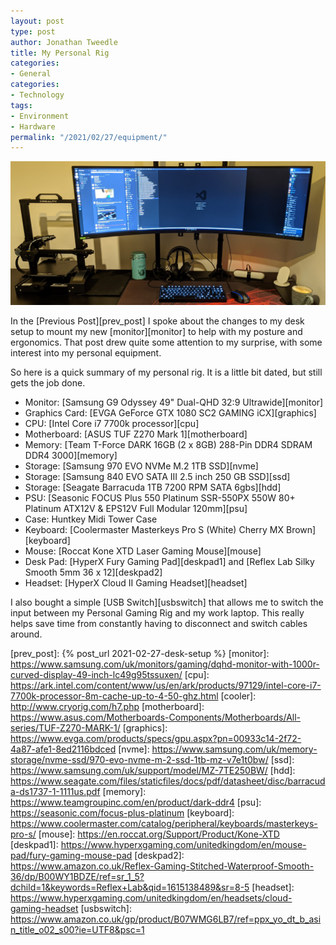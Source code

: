 ```yaml
---
layout: post
type: post
author: Jonathan Tweedle
title: My Personal Rig
categories:
- General
categories:
- Technology
tags:
- Environment
- Hardware
permalink: "/2021/02/27/equipment/"
---
```


![banner][banner]

In the [Previous Post][prev_post] I spoke about the changes to my desk setup to mount my new [monitor][monitor] to help with my posture and ergonomics. That post drew quite some attention to my surprise, with some interest into my personal equipment.

So here is a quick summary of my personal rig. It is a little bit dated, but still gets the job done.

* Monitor: [Samsung G9 Odyssey 49" Dual-QHD 32:9 Ultrawide][monitor]
* Graphics Card: [EVGA GeForce GTX 1080 SC2 GAMING iCX][graphics]
* CPU: [Intel Core i7 7700k processor][cpu]
* Motherboard: [ASUS TUF Z270 Mark 1][motherboard]
* Memory: [Team T-Force DARK 16GB (2 x 8GB) 288-Pin DDR4 SDRAM DDR4 3000][memory]
* Storage: [Samsung 970 EVO NVMe M.2 1TB SSD][nvme]
* Storage: [Samsung 840 EVO SATA III 2.5 inch 250 GB SSD][ssd]
* Storage: [Seagate Barracuda 1TB 7200 RPM SATA 6gbs][hdd]
* PSU: [Seasonic FOCUS Plus 550 Platinum SSR-550PX 550W 80+ Platinum ATX12V & EPS12V Full Modular 120mm][psu]
* Case: Huntkey Midi Tower Case
* Keyboard: [Coolermaster Masterkeys Pro S (White) Cherry MX Brown][keyboard]
* Mouse: [Roccat Kone XTD Laser Gaming Mouse][mouse]
* Desk Pad: [HyperX Fury Gaming Pad][deskpad1] and [Reflex Lab Silky Smooth 5mm 36 x 12][deskpad2]
* Headset: [HyperX Cloud II Gaming Headset][headset]

I also bought a simple [USB Switch][usbswitch] that allows me to switch the input between my Personal Gaming Rig and my work laptop. This really helps save time from constantly having to disconnect and switch cables around. 

[banner]: /assets/2021/02/20210227A.jpg
[prev_post]: {% post_url 2021-02-27-desk-setup %}
[monitor]: https://www.samsung.com/uk/monitors/gaming/dqhd-monitor-with-1000r-curved-display-49-inch-lc49g95tssuxen/
[cpu]: https://ark.intel.com/content/www/us/en/ark/products/97129/intel-core-i7-7700k-processor-8m-cache-up-to-4-50-ghz.html
[cooler]: http://www.cryorig.com/h7.php
[motherboard]: https://www.asus.com/Motherboards-Components/Motherboards/All-series/TUF-Z270-MARK-1/
[graphics]: https://www.evga.com/products/specs/gpu.aspx?pn=00933c14-2f72-4a87-afe1-8ed2116bdced
[nvme]: https://www.samsung.com/uk/memory-storage/nvme-ssd/970-evo-nvme-m-2-ssd-1tb-mz-v7e1t0bw/
[ssd]: https://www.samsung.com/uk/support/model/MZ-7TE250BW/
[hdd]: https://www.seagate.com/files/staticfiles/docs/pdf/datasheet/disc/barracuda-ds1737-1-1111us.pdf
[memory]: https://www.teamgroupinc.com/en/product/dark-ddr4
[psu]: https://seasonic.com/focus-plus-platinum
[keyboard]: https://www.coolermaster.com/catalog/peripheral/keyboards/masterkeys-pro-s/
[mouse]: https://en.roccat.org/Support/Product/Kone-XTD
[deskpad1]: https://www.hyperxgaming.com/unitedkingdom/en/mouse-pad/fury-gaming-mouse-pad
[deskpad2]: https://www.amazon.co.uk/Reflex-Gaming-Stitched-Waterproof-Smooth-36/dp/B00WY1BDZE/ref=sr_1_5?dchild=1&keywords=Reflex+Lab&qid=1615138489&sr=8-5
[headset]: https://www.hyperxgaming.com/unitedkingdom/en/headsets/cloud-gaming-headset
[usbswitch]: https://www.amazon.co.uk/gp/product/B07WMG6LB7/ref=ppx_yo_dt_b_asin_title_o02_s00?ie=UTF8&psc=1